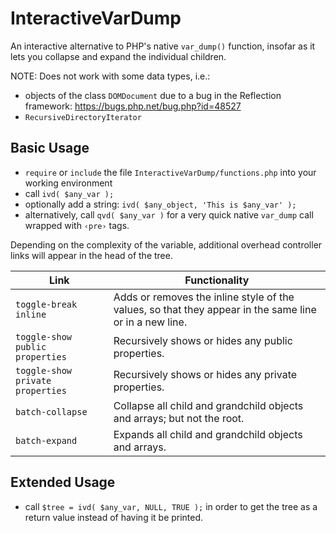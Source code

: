 # InteractiveVarDump
An interactive alternative to PHP's native `var_dump()` function, insofar as it lets you collapse and expand the individual children.


NOTE: Does not work with some data types, i.e.:
- objects of the class `DOMDocument` due to a bug in the Reflection framework: https://bugs.php.net/bug.php?id=48527
- `RecursiveDirectoryIterator`

## Basic Usage
- `require` or `include` the file `InteractiveVarDump/functions.php` into your working environment
- call `ivd( $any_var );`
- optionally add a string: `ivd( $any_object, 'This is $any_var' );`
- alternatively, call `qvd( $any_var )` for a very quick native `var_dump` call wrapped with `‹pre›` tags.

Depending on the complexity of the variable, additional overhead controller links will appear in the head of the tree.

Link | Functionality
---- | -------------
`toggle-break inline` | Adds or removes the inline style of the values, so that they appear in the same line or in a new line.
`toggle-show public  properties` | Recursively shows or hides any public  properties.
`toggle-show private properties` | Recursively shows or hides any private properties.
`batch-collapse` | Collapse all child and grandchild objects and arrays; but not the root.
`batch-expand` | Expands all child and grandchild objects and arrays.

## Extended Usage
- call `$tree = ivd( $any_var, NULL, TRUE );` in order to get the tree as a return value instead of having it be printed.